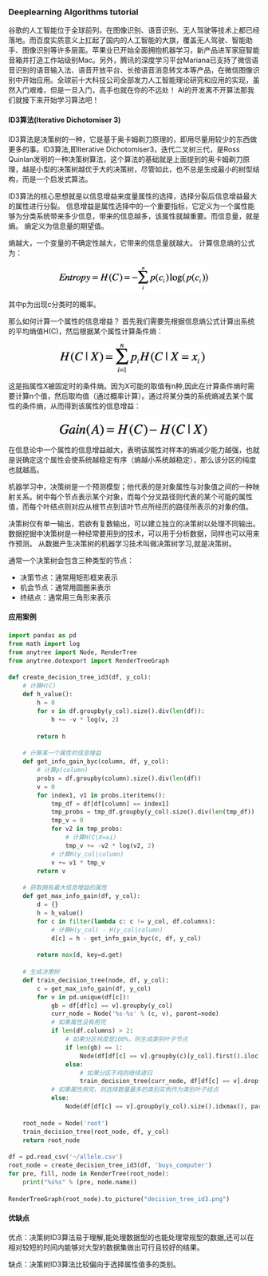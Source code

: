 ### Deeplearning Algorithms tutorial
谷歌的人工智能位于全球前列，在图像识别、语音识别、无人驾驶等技术上都已经落地。而百度实质意义上扛起了国内的人工智能的大旗，覆盖无人驾驶、智能助手、图像识别等许多层面。苹果业已开始全面拥抱机器学习，新产品进军家庭智能音箱并打造工作站级别Mac。另外，腾讯的深度学习平台Mariana已支持了微信语音识别的语音输入法、语音开放平台、长按语音消息转文本等产品，在微信图像识别中开始应用。全球前十大科技公司全部发力人工智能理论研究和应用的实现，虽然入门艰难，但是一旦入门，高手也就在你的不远处！
AI的开发离不开算法那我们就接下来开始学习算法吧！

#### ID3算法(Iterative Dichotomiser 3)

ID3算法是决策树的一种，它是基于奥卡姆剃刀原理的，即用尽量用较少的东西做更多的事。ID3算法,即Iterative Dichotomiser3，迭代二叉树三代，是Ross Quinlan发明的一种决策树算法，这个算法的基础就是上面提到的奥卡姆剃刀原理，越是小型的决策树越优于大的决策树，尽管如此，也不总是生成最小的树型结构，而是一个启发式算法。

ID3算法的核心思想就是以信息增益来度量属性的选择，选择分裂后信息增益最大的属性进行分裂。
信息增益是属性选择中的一个重要指标，它定义为一个属性能够为分类系统带来多少信息，带来的信息越多，该属性就越重要。而信息量，就是熵。
熵定义为信息量的期望值。

熵越大，一个变量的不确定性越大，它带来的信息量就越大。 计算信息熵的公式为：
<p align="center">
<img width="300" align="center" src="../../images/176.jpg" />
</p>

其中p为出现c分类时的概率。

那么如何计算一个属性的信息增益？ 首先我们需要先根据信息熵公式计算出系统的平均熵值H(C)，然后根据某个属性计算条件熵：
<p align="center">
<img width="300" align="center" src="../../images/177.jpg" />
</p>

这是指属性X被固定时的条件熵。因为X可能的取值有n种,因此在计算条件熵时需要计算n个值，然后取均值（通过概率计算）。通过将某分类的系统熵减去某个属性的条件熵，从而得到该属性的信息增益：
<p align="center">
<img width="300" align="center" src="../../images/178.jpg" />
</p>

在信息论中一个属性的信息增益越大，表明该属性对样本的熵减少能力越强，也就是说确定这个属性会使系统越稳定有序（熵越小系统越稳定），那么该分区的纯度也就越高。

机器学习中，决策树是一个预测模型；他代表的是对象属性与对象值之间的一种映射关系。树中每个节点表示某个对象，而每个分叉路径则代表的某个可能的属性值，而每个叶结点则对应从根节点到该叶节点所经历的路径所表示的对象的值。

决策树仅有单一输出，若欲有复数输出，可以建立独立的决策树以处理不同输出。 数据挖掘中决策树是一种经常要用到的技术，可以用于分析数据，同样也可以用来作预测。 从数据产生决策树的机器学习技术叫做决策树学习,就是决策树。 

通常一个决策树会包含三种类型的节点：

* 决策节点：通常用矩形框来表示
* 机会节点：通常用圆圈来表示
* 终结点：通常用三角形来表示


  
#### 应用案例

```python
import pandas as pd 
from math import log 
from anytree import Node, RenderTree
from anytree.dotexport import RenderTreeGraph

def create_decision_tree_id3(df, y_col):
    # 计算H(C)
    def h_value():
        h = 0
        for v in df.groupby(y_col).size().div(len(df)):
            h += -v * log(v, 2)

        return h

    # 计算某一个属性的信息增益
    def get_info_gain_byc(column, df, y_col):
        # 计算p(column)
        probs = df.groupby(column).size().div(len(df))
        v = 0
        for index1, v1 in probs.iteritems():
            tmp_df = df[df[column] == index1]
            tmp_probs = tmp_df.groupby(y_col).size().div(len(tmp_df))
            tmp_v = 0
            for v2 in tmp_probs:
                # 计算H(C|X=xi)
                tmp_v += -v2 * log(v2, 2)
            # 计算H(y_col|column)
            v += v1 * tmp_v
        return v

    # 获取拥有最大信息增益的属性
    def get_max_info_gain(df, y_col):
        d = {}
        h = h_value()
        for c in filter(lambda c: c != y_col, df.columns):
            # 计算H(y_col) - H(y_col|column)
            d[c] = h - get_info_gain_byc(c, df, y_col)

        return max(d, key=d.get)

    # 生成决策树
    def train_decision_tree(node, df, y_col):
        c = get_max_info_gain(df, y_col)
        for v in pd.unique(df[c]):
            gb = df[df[c] == v].groupby(y_col)
            curr_node = Node('%s-%s' % (c, v), parent=node)
            # 如果属性没有用完
            if len(df.columns) > 2:
                # 如果分区纯度是100%，则生成类别叶子节点
                if len(gb) == 1:
                    Node(df[df[c] == v].groupby(c)[y_col].first().iloc[0], parent=curr_node)
                else:
                    # 如果分区不纯则继续递归
                    train_decision_tree(curr_node, df[df[c] == v].drop(c, axis=1), y_col)
            # 如果属性用完，则选择数量最多的类别实例作为类别叶子结点
            else:
                Node(df[df[c] == v].groupby(y_col).size().idxmax(), parent=curr_node)

    root_node = Node('root')
    train_decision_tree(root_node, df, y_col)
    return root_node

df = pd.read_csv('~/allele.csv')
root_node = create_decision_tree_id3(df, 'buys_computer')
for pre, fill, node in RenderTree(root_node):
    print("%s%s" % (pre, node.name))
    
RenderTreeGraph(root_node).to_picture("decision_tree_id3.png")

```

#### 优缺点

优点：决策树ID3算法易于理解,能处理数据型的也能处理常规型的数据,还可以在相对较短的时间内能够对大型的数据集做出可行且较好的结果。

缺点：决策树ID3算法比较偏向于选择属性值多的类别。
